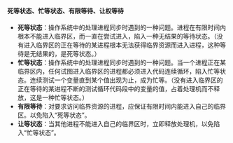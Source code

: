 #### 死等状态、忙等状态、有限等待、让权等待

- **死等状态**：操作系统中的处理进程同步时遇到的一种问题。进程在有限时间内根本不能进入临界区，而一直在尝试进入，陷入一种无结果的等待状态。（没有进入临界区的正在等待的某进程根本无法获得临界资源而进入进程，这种等待是无结果的，是死等状态。）
- **忙等状态**：操作系统中的处理进程同步时遇到的一种问题。当一个进程正在某临界区内，任何试图进入临界区的进程都必须进入代码连续循环，陷入忙等状态。连续测试一个变量直到某个值出现为止，成为忙等。（没有进入临界区的正在等待的某进程不断的测试循环代码段中的变量的值，占着处理机而不释放，这是一种忙等状态。）
- **有限等待**：对要求访问临界资源的进程，应保证有限时间内能进入自己的临界区。以免陷入“死等状态”。
- **让等状态**：当其他进程不能进入自己的临界区时，立即释放处理机，以免陷入“忙等状态”。